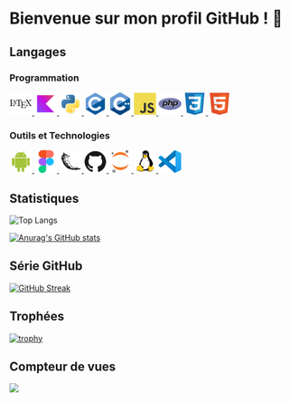 # Bienvenue sur mon profil GitHub ! 👋

## Langages

### Programmation

<p align="left">
  <a href="https://www.latex-project.org/" target="_blank"> 
    <img src="https://github.com/devicons/devicon/blob/master/icons/latex/latex-original.svg" alt="LaTeX" width="40" height="40"/> 
  </a> 
  <a href="https://kotlinlang.org/" target="_blank"> 
    <img src="https://github.com/devicons/devicon/blob/master/icons/kotlin/kotlin-original.svg" alt="kotlin" width="40" height="40"/> 
  </a> 
  <a href="https://www.python.org" target="_blank"> 
    <img src="https://github.com/devicons/devicon/blob/master/icons/python/python-original.svg" alt="python" width="40" height="40"/> 
  </a> 
  <a href="https://www.iso.org/standard/74528.html" target="_blank"> 
    <img src="https://github.com/devicons/devicon/blob/master/icons/c/c-original.svg" alt="C" width="40" height="40"/> 
  </a> 
  <a href="https://isocpp.org/" target="_blank"> 
    <img src="https://github.com/devicons/devicon/blob/master/icons/cplusplus/cplusplus-original.svg" alt="C++" width="40" height="40"/> 
  </a>
  <a href="https://developer.mozilla.org/fr/docs/Web/JavaScript" target="_blank"> 
    <img src="https://github.com/devicons/devicon/blob/master/icons/javascript/javascript-original.svg" alt="JavaScript" width="40" height="40"/> 
  </a> 
  <a href="https://www.php.net/" target="_blank"> 
    <img src="https://github.com/devicons/devicon/blob/master/icons/php/php-original.svg" alt="PHP" width="40" height="40"/> 
  </a>
  <a href="https://www.w3.org/Style/CSS/" target="_blank"> 
    <img src="https://github.com/devicons/devicon/blob/master/icons/css3/css3-original.svg" alt="CSS" width="40" height="40"/> 
  </a> 
  <a href="https://html.spec.whatwg.org/multipage/" target="_blank"> 
    <img src="https://github.com/devicons/devicon/blob/master/icons/html5/html5-original.svg" alt="HTML" width="40" height="40"/> 
  </a> 
</p>

### Outils et Technologies

<p align="left">
  <a href="https://developer.android.com/" target="_blank"> 
    <img src="https://github.com/devicons/devicon/blob/master/icons/android/android-original.svg" alt="Android" width="40" height="40"/> 
  </a> 
  <a href="https://www.figma.com/" target="_blank"> 
    <img src="https://github.com/devicons/devicon/blob/master/icons/figma/figma-original.svg" alt="Figma" width="40" height="40"/> 
  </a> 
  <a href="https://flask.palletsprojects.com/en/3.0.x/" target="_blank"> 
    <img src="https://github.com/devicons/devicon/blob/master/icons/flask/flask-original.svg" alt="Flask" width="40" height="40"/> 
  </a> 
  <a href="https://github.com" target="_blank"> 
    <img src="https://github.com/devicons/devicon/blob/master/icons/github/github-original.svg" alt="Github" width="40" height="40"/> 
  </a> 
  <a href="https://jupyter.org/" target="_blank"> 
    <img src="https://github.com/devicons/devicon/blob/master/icons/jupyter/jupyter-original.svg" alt="Jupyter" width="40" height="40"/> 
  </a> 
  <a href="https://www.gnu.org/home.fr.html" target="_blank"> 
    <img src="https://github.com/devicons/devicon/blob/master/icons/linux/linux-original.svg" alt="Linux" width="40" height="40"/> 
  </a> 
  <a href="https://code.visualstudio.com/" target="_blank"> 
    <img src="https://github.com/devicons/devicon/blob/master/icons/vscode/vscode-original.svg" alt="VSCode" width="40" height="40"/> 
  </a> 
</p>

## Statistiques

![Top Langs](https://github-readme-stats.vercel.app/api/top-langs/?username=Gabin221&langs_count=20&size_weight=0.5&count_weight=0.5&layout=donut-vertical)

[![Anurag's GitHub stats](https://github-readme-stats.vercel.app/api?username=Gabin221&show_icons=true)](https://github.com/anuraghazra/github-readme-stats)

## Série GitHub

[![GitHub Streak](https://github-readme-streak-stats.herokuapp.com/?user=Gabin221)](https://git.io/streak-stats)

## Trophées

[![trophy](https://github-profile-trophy.vercel.app/?username=Gabin221&row=2&column=3&margin-w=15&margin-h=15)](https://github.com/ryo-ma/github-profile-trophy)

## Compteur de vues 

![](https://komarev.com/ghpvc/?username=Gabin221&color=green)
